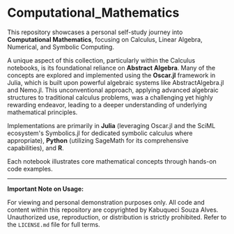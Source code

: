 # Computational_Mathematics

This repository showcases a personal self-study journey into **Computational Mathematics**, focusing on Calculus, Linear Algebra, Numerical, and Symbolic Computing.

A unique aspect of this collection, particularly within the Calculus notebooks, is its foundational reliance on **Abstract Algebra**. Many of the concepts are explored and implemented using the **Oscar.jl** framework in Julia, which is built upon powerful algebraic systems like AbstractAlgebra.jl and Nemo.jl. This unconventional approach, applying advanced algebraic structures to traditional calculus problems, was a challenging yet highly rewarding endeavor, leading to a deeper understanding of underlying mathematical principles.

Implementations are primarily in **Julia** (leveraging Oscar.jl and the SciML ecosystem's Symbolics.jl for dedicated symbolic calculus where appropriate), **Python** (utilizing SageMath for its comprehensive capabilities), and **R**.

Each notebook illustrates core mathematical concepts through hands-on code examples.

---

**Important Note on Usage:**

For viewing and personal demonstration purposes only. All code and content within this repository are copyrighted by Kabuqueci Souza Alves. Unauthorized use, reproduction, or distribution is strictly prohibited. Refer to the `LICENSE.md` file for full terms.